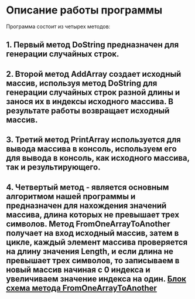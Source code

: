 # Описание работы программы

Программа состоит из четырех методов:

## 1. Первый метод DoString предназначен для генерации случайных строк.

## 2. Второй метод AddArray создает исходный массив, используя метод DoString для генерации случайных строк разной длины и занося их в индексы исходного массива. В результате работы возвращает исходный массив.

## 3. Третий метод PrintArray используется для вывода массива в консоль, используем его для вывода в консоль, как исходного массива, так и результирующего.

## 4. Четвертый метод - является основным алгоритмом нашей программы и предназначен для нахождения значений массива, длина которых не превышает трех символов. Метод FromOneArrayToAnother получает на вход исходный массив, затем в цикле, каждый элемент массива проверяется на длину значения Length, и если длина не превышает трех символов, то записываем в новый массив начиная с 0 индекса и увеличиваем значение индекса на один. [Блок схема метода FromOneArrayToAnother](https://drive.google.com/file/d/1pK0AaRCwUbXhLbksrWZLJ8q5wZiKNZfL/view?usp=share_link)